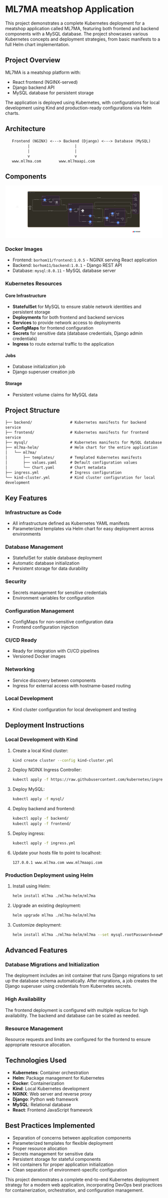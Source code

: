 # ML7MA meatshop Application

This project demonstrates a complete Kubernetes deployment for a meatshop application called ML7MA, featuring both frontend and backend components with a MySQL database. The project showcases various Kubernetes concepts and deployment strategies, from basic manifests to a full Helm chart implementation.

## Project Overview

ML7MA is a meatshop platform with:
- React frontend (NGINX-served)
- Django backend API
- MySQL database for persistent storage

The application is deployed using Kubernetes, with configurations for local development using Kind and production-ready configurations via Helm charts.

## Architecture

       Frontend (NGINX) <---> Backend (Django) <---> Database (MySQL)
              |                    |
              |                    |
              v                    v
       www.ml7ma.com        www.ml7maapi.com


## Components
![Alt text](Untitled.png)
### Docker Images
- Frontend: `borhom11/frontend:1.0.5` - NGINX serving React application
- Backend: `borhom11/backend:1.0.1` - Django REST API
- Database: `mysql:8.0.11` - MySQL database server

### Kubernetes Resources

#### Core Infrastructure
- **StatefulSet** for MySQL to ensure stable network identities and persistent storage
- **Deployments** for both frontend and backend services
- **Services** to provide network access to deployments
- **ConfigMaps** for frontend configuration
- **Secrets** for sensitive data (database credentials, Django admin credentials)
- **Ingress** to route external traffic to the application

#### Jobs
- Database initialization job
- Django superuser creation job

#### Storage
- Persistent volume claims for MySQL data

## Project Structure

```
├── backend/                 # Kubernetes manifests for backend service
├── frontend/                # Kubernetes manifests for frontend service
├── mysql/                   # Kubernetes manifests for MySQL database
├── ml7ma-helm/              # Helm chart for the entire application
│   └── ml7ma/
│       ├── templates/       # Templated Kubernetes manifests
│       ├── values.yaml      # Default configuration values
│       └── Chart.yaml       # Chart metadata
├── ingress.yml              # Ingress configuration
└── kind-cluster.yml         # Kind cluster configuration for local development
```

## Key Features

### Infrastructure as Code
- All infrastructure defined as Kubernetes YAML manifests
- Parameterized templates via Helm chart for easy deployment across environments

### Database Management
- StatefulSet for stable database deployment
- Automatic database initialization
- Persistent storage for data durability

### Security
- Secrets management for sensitive credentials
- Environment variables for configuration

### Configuration Management
- ConfigMaps for non-sensitive configuration data
- Frontend configuration injection

### CI/CD Ready
- Ready for integration with CI/CD pipelines
- Versioned Docker images

### Networking
- Service discovery between components
- Ingress for external access with hostname-based routing

### Local Development
- Kind cluster configuration for local development and testing

## Deployment Instructions

### Local Development with Kind

1. Create a local Kind cluster:
   ```bash
   kind create cluster --config kind-cluster.yml
   ```

2. Deploy NGINX Ingress Controller:
   ```bash
   kubectl apply -f https://raw.githubusercontent.com/kubernetes/ingress-nginx/main/deploy/static/provider/kind/deploy.yaml
   ```

3. Deploy MySQL:
   ```bash
   kubectl apply -f mysql/
   ```

4. Deploy backend and frontend:
   ```bash
   kubectl apply -f backend/
   kubectl apply -f frontend/
   ```

5. Deploy ingress:
   ```bash
   kubectl apply -f ingress.yml
   ```

6. Update your hosts file to point to localhost:
   ```
   127.0.0.1 www.ml7ma.com www.ml7maapi.com
   ```

### Production Deployment using Helm

1. Install using Helm:
   ```bash
   helm install ml7ma ./ml7ma-helm/ml7ma
   ```

2. Upgrade an existing deployment:
   ```bash
   helm upgrade ml7ma ./ml7ma-helm/ml7ma
   ```

3. Customize deployment:
   ```bash
   helm install ml7ma ./ml7ma-helm/ml7ma --set mysql.rootPassword=newPassword --set frontend.replicaCount=3
   ```

## Advanced Features

### Database Migrations and Initialization
The deployment includes an init container that runs Django migrations to set up the database schema automatically. After migrations, a job creates the Django superuser using credentials from Kubernetes secrets.

### High Availability
The frontend deployment is configured with multiple replicas for high availability. The backend and database can be scaled as needed.

### Resource Management
Resource requests and limits are configured for the frontend to ensure appropriate resource allocation.

## Technologies Used

- **Kubernetes**: Container orchestration
- **Helm**: Package management for Kubernetes
- **Docker**: Containerization
- **Kind**: Local Kubernetes development
- **NGINX**: Web server and reverse proxy
- **Django**: Python web framework
- **MySQL**: Relational database
- **React**: Frontend JavaScript framework

## Best Practices Implemented

- Separation of concerns between application components
- Parameterized templates for flexible deployment
- Proper resource allocation
- Secrets management for sensitive data
- Persistent storage for stateful components
- Init containers for proper application initialization
- Clean separation of environment-specific configuration

This project demonstrates a complete end-to-end Kubernetes deployment strategy for a modern web application, incorporating DevOps best practices for containerization, orchestration, and configuration management.
